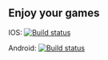 ## Enjoy your games
IOS: [![Build status](https://build.appcenter.ms/v0.1/apps/df9213c7-c62c-487d-a00d-8f8b6e65187f/branches/dev/badge)](https://appcenter.ms)

Android: [![Build status](https://build.appcenter.ms/v0.1/apps/2d0107df-e708-45d6-8168-be92861a355b/branches/dev/badge)](https://appcenter.ms)
